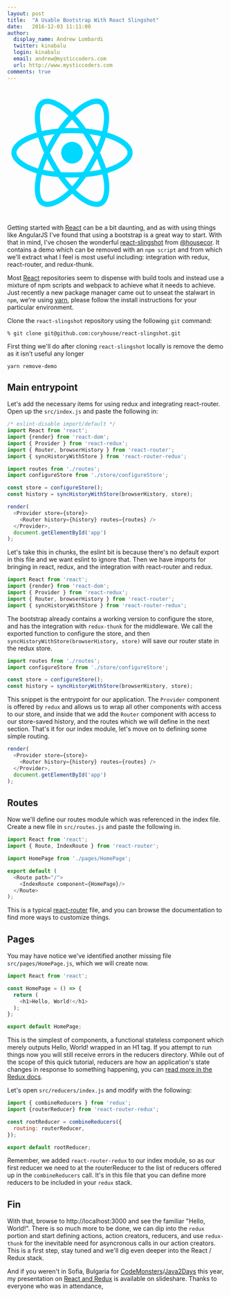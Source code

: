 ```yaml
---
layout: post
title:  "A Usable Bootstrap With React Slingshot"
date:   2016-12-03 11:11:00
author:
  display_name: Andrew Lombardi
  twitter: kinabalu
  login: kinabalu
  email: andrew@mysticcoders.com
  url: http://www.mysticcoders.com
comments: true
---
```

<svg version="1.1" id="Layer_2" width="300" x="0px" y="0px" viewBox="0 0 600 600">
<circle fill="#00D8FF" cx="299.529" cy="299.628" r="50.167"/>
<path fill="none" stroke="#00D8FF" stroke-width="24" stroke-miterlimit="10" d="M299.529,197.628
	c67.356,0,129.928,9.665,177.107,25.907c56.844,19.569,91.794,49.233,91.794,76.093c0,27.991-37.041,59.503-98.083,79.728
	c-46.151,15.291-106.879,23.272-170.818,23.272c-65.554,0-127.63-7.492-174.29-23.441c-59.046-20.182-94.611-52.103-94.611-79.559
	c0-26.642,33.37-56.076,89.415-75.616C167.398,207.503,231.515,197.628,299.529,197.628z"/>
<path fill="none" stroke="#00D8FF" stroke-width="24" stroke-miterlimit="10" d="M210.736,248.922
	c33.649-58.348,73.281-107.724,110.92-140.48c45.35-39.466,88.507-54.923,111.775-41.505
	c24.248,13.983,33.042,61.814,20.067,124.796c-9.81,47.618-33.234,104.212-65.176,159.601
	c-32.749,56.788-70.25,106.819-107.377,139.272c-46.981,41.068-92.4,55.929-116.185,42.213
	c-23.079-13.31-31.906-56.921-20.834-115.233C153.281,368.316,176.758,307.841,210.736,248.922z"/>
<path fill="none" stroke="#00D8FF" stroke-width="24" stroke-miterlimit="10" d="M210.821,351.482
	c-33.746-58.292-56.731-117.287-66.312-166.255c-11.544-58.999-3.382-104.109,19.864-117.566
	c24.224-14.024,70.055,2.244,118.14,44.94c36.356,32.28,73.688,80.837,105.723,136.173c32.844,56.733,57.461,114.209,67.036,162.582
	c12.117,61.213,2.309,107.984-21.453,121.74c-23.057,13.348-65.249-0.784-110.239-39.499
	C285.567,460.886,244.898,410.344,210.821,351.482z"/>
</svg>

Getting started with [React](https://facebook.github.io/react/) can be a bit daunting, and as with using things like AngularJS I've found that using a bootstrap is a great way to start. With that in mind, I've chosen the wonderful [react-slingshot](https://github.com/coryhouse/react-slingshot) from [@housecor](https://twitter.com/housecor). It contains a demo which can be removed with an `npm script` and from which we'll extract what I feel is most useful including: integration with redux, react-router, and redux-thunk.

Most [React](https://facebook.github.io/react/) repositories seem to dispense with build tools and instead use a mixture of npm scripts and webpack to achieve what it needs to achieve. Just recently a new package manager came out to unseat the stalwart in `npm`, we're using [yarn](https://yarnpkg.com), please follow the install instructions for your particular environment.
<!--more-->
Clone the `react-slingshot` repository using the following `git` command:

```shell
% git clone git@github.com:coryhouse/react-slingshot.git
```

First thing we'll do after cloning `react-slingshot` locally is remove the demo as it isn't useful any longer

```shell
yarn remove-demo
```

## Main entrypoint

Let's add the necessary items for using redux and integrating react-router. Open up the `src/index.js` and paste the following in:

```javascript
/* eslint-disable import/default */
import React from 'react';
import {render} from 'react-dom';
import { Provider } from 'react-redux';
import { Router, browserHistory } from 'react-router';
import { syncHistoryWithStore } from 'react-router-redux';

import routes from './routes';
import configureStore from './store/configureStore';

const store = configureStore();
const history = syncHistoryWithStore(browserHistory, store);

render(
  <Provider store={store}>
    <Router history={history} routes={routes} />
  </Provider>,
  document.getElementById('app')
);
```

Let's take this in chunks, the eslint bit is because there's no default export in this file and we want eslint to ignore that. Then we have imports for bringing in react, redux, and the integration with react-router and redux.

```javascript
import React from 'react';
import {render} from 'react-dom';
import { Provider } from 'react-redux';
import { Router, browserHistory } from 'react-router';
import { syncHistoryWithStore } from 'react-router-redux';
```

The bootstrap already contains a working version to configure the store, and has the integration with `redux‐thunk` for the middleware. We call the exported function to configure the store, and then `syncHistoryWithStore(browserHistory, store)` will save our router state in the redux store.

```javascript
import routes from './routes';
import configureStore from './store/configureStore';

const store = configureStore();
const history = syncHistoryWithStore(browserHistory, store);
```

This snippet is the entrypoint for our application. The `Provider` component is offered by `redux` and allows us to wrap all other components with access to our store, and inside that we add the `Router` component with access to our store-saved history, and the routes which we will define in the next section. That's it for our index module, let's move on to defining some simple routing.

```javascript
render(
  <Provider store={store}>
    <Router history={history} routes={routes} />
  </Provider>,
  document.getElementById('app')
);
```

## Routes
Now we'll define our routes module which was referenced in the index file. Create a new file in `src/routes.js` and paste the following in.

```javascript
import React from 'react';
import { Route, IndexRoute } from 'react-router';

import HomePage from './pages/HomePage';

export default (
  <Route path="/">
    <IndexRoute component={HomePage}/>
  </Route>
);
```

This is a typical [react-router](https://github.com/ReactTraining/react-router) file, and you can browse the documentation to find more ways to customize things.

## Pages
You may have notice we've identified another missing file `src/pages/HomePage.js`, which we will create now.

```javascript
import React from 'react';

const HomePage = () => {
  return (
    <h1>Hello, World!</h1>
  );
};

export default HomePage;
```

This is the simplest of components, a functional stateless component which merely outputs Hello, World! wrapped in an H1 tag. If you attempt to run things now you will still receive errors in the reducers directory. While out of the scope of this quick tutorial, reducers are how an application's state changes in response to something happening, you can [read more in the Redux docs](http://redux.js.org/docs/basics/Reducers.html).

Let's open `src/reducers/index.js` and modify with the following:

```javascript
import { combineReducers } from 'redux';
import {routerReducer} from 'react-router-redux';

const rootReducer = combineReducers({
  routing: routerReducer,
});

export default rootReducer;
```

Remember, we added `react-router-redux` to our index module, so as our first reducer we need to at the routerReducer to the list of reducers offered up in the `combineReducers` call. It's in this file that you can define more reducers to be included in your `redux` stack.

## Fin

With that, browse to http://localhost:3000 and see the familiar "Hello, World!". There is so much more to be done, we can dip into the `redux` portion and start defining actions, action creators, reducers, and use `redux-thunk` for the inevitable need for asyncronous calls in our action creators. This is a first step, stay tuned and we'll dig even deeper into the React / Redux stack.

And if you weren't in Sofia, Bulgaria for [CodeMonsters](http://codemonsters.pro/)/[Java2Days](http://2016.java2days.com) this year, my presentation on [React and Redux](http://www.slideshare.net/kinabalu/react-and-redux) is available on slideshare. Thanks to everyone who was in attendance,
